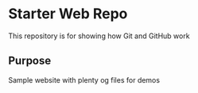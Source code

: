 # Starter Web Repo

This repository is for showing how Git and GitHub work

## Purpose

Sample website with plenty og files for demos
